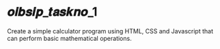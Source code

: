 # 𝒐𝒊𝒃𝒔𝒊𝒑_𝒕𝒂𝒔𝒌𝒏𝒐_1
Create a simple calculator program using HTML, CSS and Javascript that can perform basic mathematical operations.
